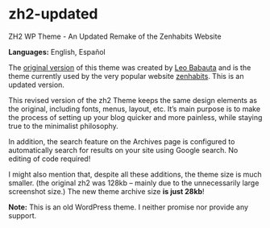 # zh2-updated
ZH2 WP Theme - An Updated Remake of the Zenhabits Website

<strong>Languages:</strong> English, Español

<p>The <a href="http://zenhabits.net/theme/" target="_blank">original version</a> of this theme was created by <a href="http://leobabauta.com" target="_blank">Leo Babauta</a> and is the theme currently used by the very popular website <a href="http://zenhabits.net" target="_blank">zenhabits</a>. This is an updated version.</p>

<p>This revised version of the zh2 Theme keeps the same design elements as the original, including fonts, menus, layout, etc. It&rsquo;s main purpose is to make the process of setting up your blog quicker and more painless, while staying true to the minimalist philosophy.</p>

<p>In addition, the search feature on the Archives page is configured to automatically search for results on your site using Google search. No editing of code required!</p><p>I might also mention that, despite all these additions, the theme size is much smaller. (the original zh2 was 128kb &ndash; mainly due to the unnecessarily large screenshot size.) The new theme archive size <strong>is just 28kb</strong>!</p>

<strong>Note:</strong> This is an old WordPress theme. I neither promise nor provide any support.
